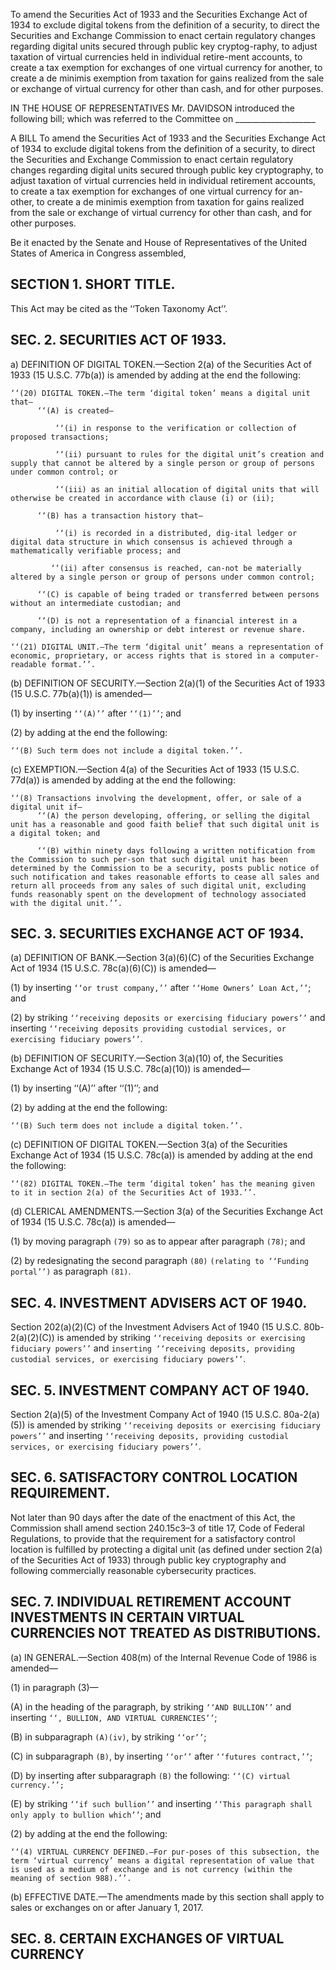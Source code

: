 To amend the Securities Act of 1933 and the Securities Exchange Act of 1934 to exclude digital tokens from the definition of a security, to direct the Securities and Exchange Commission to enact certain regulatory changes regarding digital units secured through public key cryptog-raphy, to adjust taxation of virtual currencies held in individual retire-ment accounts, to create a tax exemption for exchanges of one virtual currency for another, to create a de minimis exemption from taxation for gains realized from the sale or exchange of virtual currency for other than cash, and for other purposes.

IN THE HOUSE OF REPRESENTATIVES Mr. DAVIDSON introduced the following bill; which was referred to the Committee on ____________________

A BILL 
To amend the Securities Act of 1933 and the Securities Exchange Act of 1934 to exclude digital tokens from the definition of a security, to direct the Securities and Exchange Commission to enact certain regulatory changes regarding digital units secured through public key cryptography, to adjust taxation of virtual currencies held in individual retirement accounts, to create a tax exemption for exchanges of one virtual currency for an-other, to create a de minimis exemption from taxation for gains realized from the sale or exchange of virtual currency for other than cash, and for other purposes.

Be it enacted by the Senate and House of Representatives of the United States of America in Congress assembled, 

## SECTION 1. SHORT TITLE.

This Act may be cited as the ‘‘Token Taxonomy Act’’.

## SEC. 2. SECURITIES ACT OF 1933.

a) DEFINITION OF DIGITAL TOKEN.—Section 2(a) of the Securities Act of 1933 (15 U.S.C. 77b(a)) is amended by adding at the end the following: 

```
‘‘(20) DIGITAL TOKEN.—The term ‘digital token’ means a digital unit that—
      ‘‘(A) is created—
      
          ‘‘(i) in response to the verification or collection of proposed transactions; 
          
          ‘‘(ii) pursuant to rules for the digital unit’s creation and supply that cannot be altered by a single person or group of persons under common control; or 
          
          ‘‘(iii) as an initial allocation of digital units that will otherwise be created in accordance with clause (i) or (ii); 
          
      ‘‘(B) has a transaction history that—
      
          ‘‘(i) is recorded in a distributed, dig-ital ledger or digital data structure in which consensus is achieved through a mathematically verifiable process; and 
          
         ‘‘(ii) after consensus is reached, can-not be materially altered by a single person or group of persons under common control; 
         
      ‘‘(C) is capable of being traded or transferred between persons without an intermediate custodian; and 
      
      ‘‘(D) is not a representation of a financial interest in a company, including an ownership or debt interest or revenue share. 
      
‘‘(21) DIGITAL UNIT.—The term ‘digital unit’ means a representation of economic, proprietary, or access rights that is stored in a computer-readable format.’’.
```
 (b) DEFINITION OF SECURITY.—Section 2(a)(1) of the Securities Act of 1933 (15 U.S.C. 77b(a)(1)) is amended—
 
 (1)	by inserting `‘‘(A)’’` after `‘‘(1)’’`; and
 
 (2)	by adding at the end the following:
 
```
‘‘(B) Such term does not include a digital token.’’. 
```
 
 (c) EXEMPTION.—Section 4(a) of the Securities Act of 1933 (15 U.S.C. 77d(a)) is amended by adding at the end the following: 
 
```
‘‘(8) Transactions involving the development, offer, or sale of a digital unit if—
      ‘‘(A) the person developing, offering, or selling the digital unit has a reasonable and good faith belief that such digital unit is a digital token; and 
      
      ‘‘(B) within ninety days following a written notification from the Commission to such per-son that such digital unit has been determined by the Commission to be a security, posts public notice of such notification and takes reasonable efforts to cease all sales and return all proceeds from any sales of such digital unit, excluding funds reasonably spent on the development of technology associated with the digital unit.’’. 
```

## SEC. 3. SECURITIES EXCHANGE ACT OF 1934. 

(a) DEFINITION OF BANK.—Section 3(a)(6)(C) of the Securities Exchange Act of 1934 (15 U.S.C. 78c(a)(6)(C)) is amended—

(1) by inserting `‘‘or trust company,’’` after `‘‘Home Owners’ Loan Act,’’`; and 

(2) by striking `‘‘receiving deposits or exercising fiduciary powers’’` and inserting `‘‘receiving deposits providing custodial services, or exercising fiduciary powers’’`. 

(b) DEFINITION OF SECURITY.—Section 3(a)(10) of, the Securities Exchange Act of 1934 (15 U.S.C. 78c(a)(10)) is amended—

(1) by inserting ‘‘(A)’’ after ‘‘(1)’’; and

(2) by adding at the end the following:

```
‘‘(B) Such term does not include a digital token.’’. 
```

(c) DEFINITION OF DIGITAL TOKEN.—Section 3(a) of the Securities Exchange Act of 1934 (15 U.S.C. 78c(a)) is amended by adding at the end the following: 

```
‘‘(82) DIGITAL TOKEN.—The term ‘digital token’ has the meaning given to it in section 2(a) of the Securities Act of 1933.’’. 
```

(d) CLERICAL AMENDMENTS.—Section 3(a) of the Securities Exchange Act of 1934 (15 U.S.C. 78c(a)) is amended—

(1) by moving paragraph `(79)` so as to appear after paragraph `(78)`; and 

(2) by redesignating the second paragraph `(80)` `(relating to ‘‘Funding portal’’)` as paragraph `(81)`. 

## SEC. 4. INVESTMENT ADVISERS ACT OF 1940. 

Section 202(a)(2)(C) of the Investment Advisers Act of 1940 (15 U.S.C. 80b-2(a)(2)(C)) is amended by striking `‘‘receiving deposits or exercising fiduciary powers’’` and `inserting ‘‘receiving deposits, providing custodial services, or exercising fiduciary powers’’`. 

## SEC. 5. INVESTMENT COMPANY ACT OF 1940. 

Section 2(a)(5) of the Investment Company Act of 1940 (15 U.S.C. 80a-2(a)(5)) is amended by striking `‘‘receiving deposits or exercising fiduciary powers’’` and inserting `‘‘receiving deposits, providing custodial services, or exercising fiduciary powers’’`.

## SEC. 6. SATISFACTORY CONTROL LOCATION REQUIREMENT.

Not later than 90 days after the date of the enactment of this Act, the Commission shall amend section 240.15c3–3 of title 17, Code of Federal Regulations, to provide that the requirement for a satisfactory control location is fulfilled by protecting a digital unit (as defined under section 2(a) of the Securities Act of 1933) through public key cryptography and following commercially reasonable cybersecurity practices. 

## SEC. 7. INDIVIDUAL RETIREMENT ACCOUNT INVESTMENTS IN CERTAIN VIRTUAL CURRENCIES NOT TREATED AS DISTRIBUTIONS. 

(a) IN GENERAL.—Section 408(m) of the Internal Revenue Code of 1986 is amended—

(1) in paragraph (3)—

(A) in the heading of the paragraph, by striking `‘‘AND BULLION’’` and inserting `‘‘, BULLION, AND VIRTUAL CURRENCIES’’`; 

(B) in subparagraph `(A)(iv)`, by striking `‘‘or’’`; 

(C) in subparagraph `(B)`, by inserting `‘‘or’’` after `‘‘futures contract,’’`; 

(D) by inserting after subparagraph `(B)` the following: `‘‘(C) virtual currency.’’;` 

(E) by striking `‘‘if such bullion’’` and inserting `‘‘This paragraph shall only apply to bullion which’’`; and 

(2) by adding at the end the following: 

```
‘‘(4) VIRTUAL CURRENCY DEFINED.—For pur-poses of this subsection, the term ‘virtual currency’ means a digital representation of value that is used as a medium of exchange and is not currency (within the meaning of section 988).’’. 
```

(b) EFFECTIVE DATE.—The amendments made by this section shall apply to sales or exchanges on or after January 1, 2017. 

## SEC. 8. CERTAIN EXCHANGES OF VIRTUAL CURRENCY 


